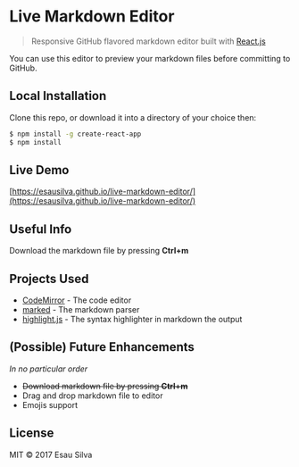 # Live Markdown Editor

> Responsive GitHub flavored markdown editor built with [React.js](https://facebook.github.io/react/)

You can use this editor to preview your markdown files before committing to GitHub.

## Local Installation

 Clone this repo, or download it into a directory of your choice then:

 ```bash
 $ npm install -g create-react-app
 $ npm install
 ```

## Live Demo

[https://esausilva.github.io/live-markdown-editor/](https://esausilva.github.io/live-markdown-editor/)

## Useful Info

Download the markdown file by pressing **Ctrl+m**

## Projects Used

 * [CodeMirror](https://codemirror.net/) - The code editor
 * [marked](https://github.com/chjj/marked) - The markdown parser
 * [highlight.js](https://highlightjs.org/) - The syntax highlighter in markdown the output
 
## (Possible) Future Enhancements

_In no particular order_

 * ~~Download markdown file by pressing **Ctrl+m**~~
 * Drag and drop markdown file to editor
 * Emojis support

## License

MIT © 2017 Esau Silva
